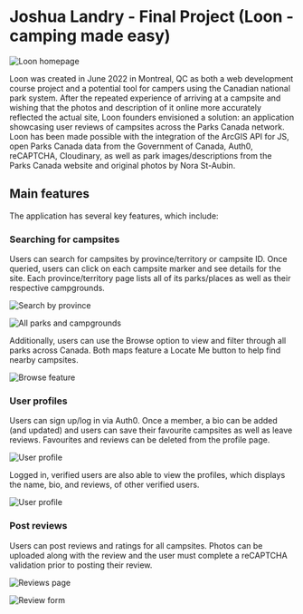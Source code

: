 # Joshua Landry - Final Project (Loon - camping made easy)

![Loon homepage](https://res.cloudinary.com/dlfu6niut/image/upload/v1655145870/Screen_Shot_2022-06-13_at_14.42.19_PM_ny0jne.png)

Loon was created in June 2022 in Montreal, QC as both a web development course project and a potential tool for campers using the Canadian national park system. After the repeated experience of arriving at a campsite and wishing that the photos and description of it online more accurately reflected the actual site, Loon founders envisioned a solution: an application showcasing user reviews of campsites across the Parks Canada network. Loon has been made possible with the integration of the ArcGIS API for JS, open Parks Canada data from the Government of Canada, Auth0, reCAPTCHA, Cloudinary, as well as park images/descriptions from the Parks Canada website and original photos by Nora St-Aubin.

## Main features

The application has several key features, which include:

### Searching for campsites

Users can search for campsites by province/territory or campsite ID.  Once queried, users can click on each campsite marker and see details for the site.  Each province/territory page lists all of its parks/places as well as their respective campgrounds.

![Search by province](https://res.cloudinary.com/dlfu6niut/image/upload/v1655144009/Screen_Shot_2022-06-13_at_14.11.05_PM_u5gbhn.png)

![All parks and campgrounds](https://res.cloudinary.com/dlfu6niut/image/upload/v1655144008/Screen_Shot_2022-06-13_at_14.11.21_PM_gfjivd.png)

Additionally, users can use the Browse option to view and filter through all parks across Canada.  Both maps feature a Locate Me button to help find nearby campsites.

![Browse feature](https://res.cloudinary.com/dlfu6niut/image/upload/v1655144011/Screen_Shot_2022-06-13_at_14.12.10_PM_xzbj6k.png)

### User profiles

Users can sign up/log in via Auth0.  Once a member, a bio can be added (and updated) and users can save their favourite campsites as well as leave reviews.  Favourites and reviews can be deleted from the profile page.

![User profile](https://res.cloudinary.com/dlfu6niut/image/upload/v1655145869/Screen_Shot_2022-06-13_at_14.43.19_PM_v8vdhy.png)

Logged in, verified users are also able to view the profiles, which displays the name, bio, and reviews, of other verified users.

![User profile](https://res.cloudinary.com/dlfu6niut/image/upload/v1655146498/Screen_Shot_2022-06-13_at_14.54.36_PM_sweocj.png)

### Post reviews

Users can post reviews and ratings for all campsites.  Photos can be uploaded along with the review and the user must complete a reCAPTCHA validation prior to posting their review.

![Reviews page](https://res.cloudinary.com/dlfu6niut/image/upload/v1655145869/Screen_Shot_2022-06-13_at_14.43.39_PM_wmubei.png)

![Review form](https://res.cloudinary.com/dlfu6niut/image/upload/v1655145868/Screen_Shot_2022-06-13_at_14.43.55_PM_fjtmdn.png)